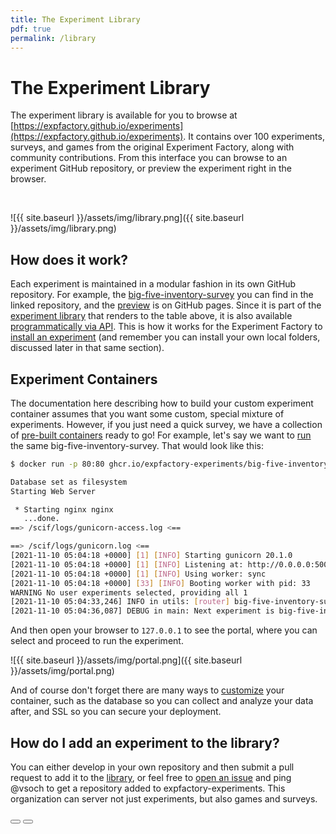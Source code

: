 ```yaml
---
title: The Experiment Library
pdf: true
permalink: /library
---
```


# The Experiment Library

The experiment library is available for you to browse at [https://expfactory.github.io/experiments](https://expfactory.github.io/experiments).
It contains over 100 experiments, surveys, and games from the original Experiment Factory, along with community contributions.
From this interface you can browse to an experiment GitHub repository, or preview the experiment right in the browser.

<br>

![{{ site.baseurl }}/assets/img/library.png]({{ site.baseurl }}/assets/img/library.png)

## How does it work?

Each experiment is maintained in a modular fashion in its own GitHub repository. For example, the [big-five-inventory-survey](https://github.com/expfactory-experiments/big-five-inventory-survey) you can find in the linked repository, and the [preview](https://expfactory-experiments.github.io/big-five-inventory-survey/) is on GitHub pages. Since it is part of the [experiment library](https://github.com/expfactory/experiments) that renders to the table above, it is also available [programmatically via API](https://expfactory.github.io/experiments/library.json). This is how it works for the Experiment Factory to [install an experiment](https://expfactory.github.io/generate#library-experiment-selection) (and remember you can install your own local folders, discussed later in that same section). 

## Experiment Containers

The documentation here describing how to build your custom experiment container assumes that you want some custom, special mixture of experiments. However, if you just need a quick survey, we have a collection of [pre-built containers](https://github.com/orgs/expfactory-experiments/packages) ready to go! For example, let's say we want to [run](https://expfactory.github.io/generate#start-your-container) the same big-five-inventory-survey. That would look like this:

```bash
$ docker run -p 80:80 ghcr.io/expfactory-experiments/big-five-inventory-survey start
```
```bash
Database set as filesystem
Starting Web Server

 * Starting nginx nginx
   ...done.
==> /scif/logs/gunicorn-access.log <==

==> /scif/logs/gunicorn.log <==
[2021-11-10 05:04:18 +0000] [1] [INFO] Starting gunicorn 20.1.0
[2021-11-10 05:04:18 +0000] [1] [INFO] Listening at: http://0.0.0.0:5000 (1)
[2021-11-10 05:04:18 +0000] [1] [INFO] Using worker: sync
[2021-11-10 05:04:18 +0000] [33] [INFO] Booting worker with pid: 33
WARNING No user experiments selected, providing all 1
[2021-11-10 05:04:33,246] INFO in utils: [router] big-five-inventory-survey --> big-five-inventory-survey [subid] expfactory/b64c591b-57cf-4eeb-a336-568a5a920d28 [user] dinosaur
[2021-11-10 05:04:36,087] DEBUG in main: Next experiment is big-five-inventory-survey
```

And then open your browser to `127.0.0.1` to see the portal, where you can select and proceed to run the experiment.

![{{ site.baseurl }}/assets/img/portal.png]({{ site.baseurl }}/assets/img/portal.png)

And of course don't forget there are many ways to [customize](https://expfactory.github.io/customize) your container, such as the database so you can collect and analyze your data after, and SSL so you can secure your deployment.

## How do I add an experiment to the library?

You can either develop in your own repository and then submit a pull request to add it to the [library](https://github.com/expfactory/experiments), or feel free to [open an issue](https://github.com/expfactory/experiments/issues) and ping @vsoch to get a repository added to expfactory-experiments. This organization can server not just experiments, but also games and surveys.

<div>
    <a href="/background"><button class="previous-button btn btn-primary"><i class="fa fa-chevron-left"></i> </button></a>
    <a href="/customize"><button class="next-button btn btn-primary"><i class="fa fa-chevron-right"></i> </button></a>
</div><br>
